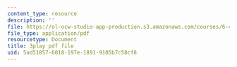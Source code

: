 ```yaml
---
content_type: resource
description: ''
file: https://ol-ocw-studio-app-production.s3.amazonaws.com/courses/6-451-principles-of-digital-communication-ii-spring-2005/5ad518576018197e18919105b7c58cf8_Nnj9lHePqKM.pdf
file_type: application/pdf
resourcetype: Document
title: 3play pdf file
uid: 5ad51857-6018-197e-1891-9105b7c58cf8
---
```

